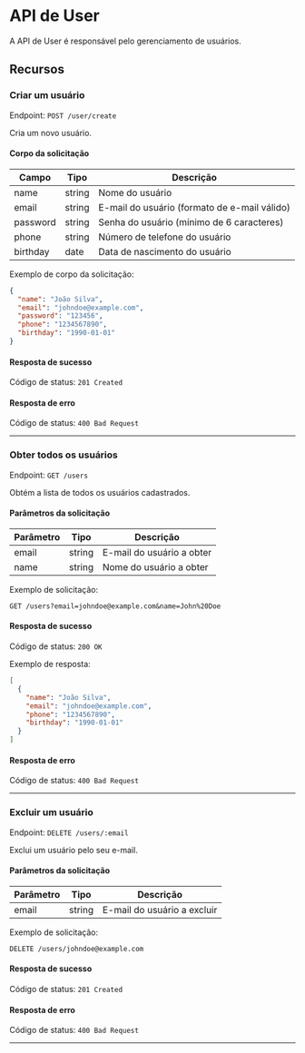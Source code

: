 # API de User

A API de User é responsável pelo gerenciamento de usuários.

## Recursos

### Criar um usuário

Endpoint: `POST /user/create`

Cria um novo usuário.

#### Corpo da solicitação

| Campo     | Tipo    | Descrição                                  |
| --------- | ------- | ------------------------------------------ |
| name      | string  | Nome do usuário                            |
| email     | string  | E-mail do usuário (formato de e-mail válido) |
| password  | string  | Senha do usuário (mínimo de 6 caracteres)   |
| phone     | string  | Número de telefone do usuário              |
| birthday  | date    | Data de nascimento do usuário               |

Exemplo de corpo da solicitação:
```json
{
  "name": "João Silva",
  "email": "johndoe@example.com",
  "password": "123456",
  "phone": "1234567890",
  "birthday": "1990-01-01"
}
```

#### Resposta de sucesso

Código de status: `201 Created`

#### Resposta de erro

Código de status: `400 Bad Request`

---

### Obter todos os usuários

Endpoint: `GET /users`

Obtém a lista de todos os usuários cadastrados.

#### Parâmetros da solicitação

| Parâmetro | Tipo   | Descrição               |
| --------- | ------ | ----------------------- |
| email     | string | E-mail do usuário a obter |
| name      | string | Nome do usuário a obter  |

Exemplo de solicitação:
```
GET /users?email=johndoe@example.com&name=John%20Doe
```

#### Resposta de sucesso

Código de status: `200 OK`

Exemplo de resposta:
```json
[
  {
    "name": "João Silva",
    "email": "johndoe@example.com",
    "phone": "1234567890",
    "birthday": "1990-01-01"
  }
]
```

#### Resposta de erro

Código de status: `400 Bad Request`

---

### Excluir um usuário

Endpoint: `DELETE /users/:email`

Exclui um usuário pelo seu e-mail.

#### Parâmetros da solicitação

| Parâmetro | Tipo   | Descrição               |
| --------- | ------ | ----------------------- |
| email     | string | E-mail do usuário a excluir |

Exemplo de solicitação:
```
DELETE /users/johndoe@example.com
```

#### Resposta de sucesso

Código de status: `201 Created`

#### Resposta de erro

Código de status: `400 Bad Request`

---
